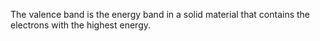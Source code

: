 The valence band is the energy band in a solid material that contains the electrons with the highest energy.